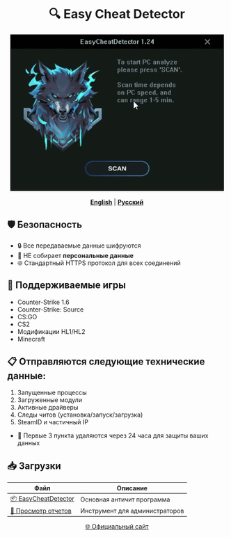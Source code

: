 <div align="center">
  
# 🔍 Easy Cheat Detector

![Превью](https://github.com/UnrealKaraulov/EasyCheatDetector/blob/main/veed_converted.gif)

[**English**](README.md#english) | [**Русский**](#russian)

</div>

<a id="russian"></a>
## 🛡️ Безопасность
- 🔒 Все передаваемые данные шифруются
- 🚫 НЕ собирает **персональные данные**
- 🌐 Стандартный HTTPS протокол для всех соединений

## 🎯 Поддерживаемые игры
- Counter-Strike 1.6  
- Counter-Strike: Source  
- CS:GO  
- CS2  
- Модификации HL1/HL2
- Minecraft

## 📋 Отправляются следующие технические данные:
  1. Запущенные процессы
  2. Загруженные модули
  3. Активные драйверы
  4. Следы читов (установка/запуск/загрузка)
  5. SteamID и частичный IP
  - 🔐 Первые 3 пункта удаляются через 24 часа для защиты ваших данных

## 📥 Загрузки
| Файл | Описание |
|------|----------|
| [📦 EasyCheatDetector](https://github.com/UnrealKaraulov/EasyCheatDetector/raw/refs/heads/main/EasyCheatDetector.exe) | Основная античит программа |
| [🔧 Просмотр отчетов](https://github.com/UnrealKaraulov/EasyCheatDetector/raw/refs/heads/main/EasyCheatViewer_x64.exe) | Инструмент для администраторов |

<div align="center">
  
[🌐 Официальный сайт](https://fungun.net/ecd/)  
</div>
